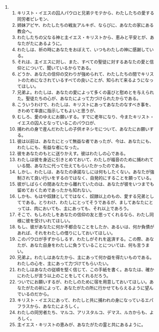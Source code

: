 <ol>
  <li>
    <ol>
      <li>キリスト・イエスの囚人パウロと兄弟テモテから、わたしたちの愛する同労者ピレモン、</li>
      <li>姉妹アピヤ、わたしたちの戦友アルキポ、ならびに、あなたの家にある教会へ。</li>
      <li>わたしたちの父なる神と主イエス・キリストから、恵みと平安とが、あなたがたにあるように。</li>
      <li>わたしは、祈の時にあなたをおぼえて、いつもわたしの神に感謝している。</li>
      <li>それは、主イエスに対し、また、すべての聖徒に対するあなたの愛と信仰とについて、聞いているからである。</li>
      <li>どうか、あなたの信仰の交わりが強められて、わたしたちの間でキリストのためになされているすべての良いことが、知られて来るようになってほしい。</li>
      <li>兄弟よ。わたしは、あなたの愛によって多くの喜びと慰めとを与えられた。聖徒たちの心が、あなたによって力づけられたからである。</li>
      <li>こういうわけで、わたしは、キリストにあってあなたのなすべき事を、きわめて率直に指示してもよいと思うが、</li>
      <li>むしろ、愛のゆえにお願いする。すでに老年になり、今またキリスト・イエスの囚人となっているこのパウロが、</li>
      <li>捕われの身で産んだわたしの子供オネシモについて、あなたにお願いする。</li>
      <li>彼は以前は、あなたにとって無益な者であったが、今は、あなたにも、わたしにも、有益な者になった。</li>
      <li>彼をあなたのもとに送りかえす。彼はわたしの心である。</li>
      <li>わたしは彼を身近に引きとめておいて、わたしが福音のために捕われている間、あなたに代って仕えてもらいたかったのである。</li>
      <li>しかし、わたしは、あなたの承諾なしには何もしたくない。あなたが強制されて良い行いをするのではなく、自発的にすることを願っている。</li>
      <li>彼がしばらくの間あなたから離れていたのは、あなたが彼をいつまでも留めておくためであったかも知れない。</li>
      <li>しかも、もはや奴隷としてではなく、奴隷以上のもの、愛する兄弟としてである。とりわけ、わたしにとってそうであるが、ましてあなたにとっては、肉においても、主にあっても、それ以上であろう。</li>
      <li>そこで、もしわたしをあなたの信仰の友と思ってくれるなら、わたし同様に彼を受けいれてほしい。</li>
      <li>もし、彼があなたに何か不都合なことをしたか、あるいは、何か負債があれば、それをわたしの借りにしておいてほしい。</li>
      <li>このパウロが手ずからしるす、わたしがそれを返済する。この際、あなたが、あなた自身をわたしに負うていることについては、何も言うまい。</li>
      <li>兄弟よ。わたしはあなたから、主にあって何か益を得たいものである。わたしの心を、主にあって力づけてもらいたい。</li>
      <li>わたしはあなたの従順を堅く信じて、この手紙を書く。あなたは、確かにわたしが言う以上のことをしてくれるだろう。</li>
      <li>ついでにお願いするが、わたしのために宿を用意しておいてほしい。あなたがたの祈によって、あなたがたの所に行かせてもらえるように望んでいるのだから。</li>
      <li>キリスト・イエスにあって、わたしと共に捕われの身になっているエパフラスから、あなたによろしく。</li>
      <li>わたしの同労者たち、マルコ、アリスタルコ、デマス、ルカからも、よろしく。</li>
      <li>主イエス・キリストの恵みが、あなたがたの霊と共にあるように。</li>
    </ol>
  </li>
</ol>